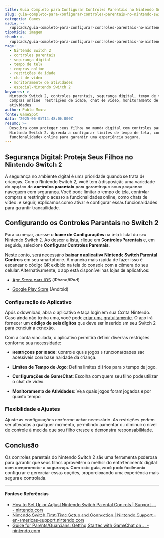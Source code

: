 ```yaml
---
title: Guia Completo para Configurar Controles Parentais no Nintendo Switch 2
slug: guia-completo-para-configurar-controles-parentais-no-nintendo-switch-2
categoria: Games
midia: >-
  /uploads/guia-completo-para-configurar-controles-parentais-no-nintendo-switch-2-thumb.jpg
tipoMidia: imagem
thumb: >-
  /uploads/guia-completo-para-configurar-controles-parentais-no-nintendo-switch-2-thumb.jpg
tags:
  - Nintendo Switch 2
  - controles parentais
  - segurança digital
  - tempo de tela
  - compras online
  - restrições de idade
  - chat de vídeo
  - monitoramento de atividades
  - especial-Nintendo Switch 2
keywords: >-
  Nintendo Switch 2, controles parentais, segurança digital, tempo de tela,
  compras online, restrições de idade, chat de vídeo, monitoramento de
  atividades
author: Pablo Moura
fonte: GameSpot
data: '2025-06-05T14:48:00.000Z'
resumo: >-
  Descubra como proteger seus filhos no mundo digital com controles parentais no
  Nintendo Switch 2. Aprenda a configurar limites de tempo de tela, compras e
  funcionalidades online para garantir uma experiência segura.
---
```


## Segurança Digital: Proteja Seus Filhos no Nintendo Switch 2

A segurança no ambiente digital é uma prioridade quando se trata de crianças. Com o Nintendo Switch 2, você tem à disposição uma variedade de opções de **controles parentais** para garantir que seus pequenos naveguem com segurança. Você pode limitar o tempo de tela, controlar compras e restringir o acesso a funcionalidades online, como chats de vídeo. A seguir, explicamos como ativar e configurar essas funcionalidades para garantir tranquilidade.

## Configurando os Controles Parentais no Switch 2

Para começar, acesse o **ícone de Configurações** na tela inicial do seu Nintendo Switch 2. Ao descer a lista, clique em **Controles Parentais** e, em seguida, selecione **Configurar Controles Parentais**.

Neste ponto, será necessário **baixar o aplicativo Nintendo Switch Parental Controls** em seu smartphone. A maneira mais rápida de fazer isso é escanear o código QR exibido na tela do console com a câmera do seu celular. Alternativamente, o app está disponível nas lojas de aplicativos:

* [App Store para iOS](https://apps.apple.com/us/app/nintendo-switch-parental-cont/id1190074407) (iPhone/iPad)

* [Google Play Store](https://play.google.com/store/apps/details?id=com.nintendo.znma&hl=en_US&pli=1) (Android)

### Configuração do Aplicativo

Após o download, abra o aplicativo e faça login em sua Conta Nintendo. Caso ainda não tenha uma, você pode [criar uma gratuitamente](https://accounts.nintendo.com/register). O app irá fornecer um **código de seis dígitos** que deve ser inserido em seu Switch 2 para concluir a conexão.

Com a conta vinculada, o aplicativo permitirá definir diversas restrições conforme sua necessidade:

* **Restrições por Idade**: Controle quais jogos e funcionalidades são acessíveis com base na idade da criança.

* **Limites de Tempo de Jogo**: Defina limites diários para o tempo de jogo.

* **Configurações de GameChat**: Escolha com quem seu filho pode utilizar o chat de vídeo.

* **Monitoramento de Atividades**: Veja quais jogos foram jogados e por quanto tempo.

### Flexibilidade e Ajustes

Ajuste as configurações conforme achar necessário. As restrições podem ser alteradas a qualquer momento, permitindo aumentar ou diminuir o nível de controle à medida que seu filho cresce e demonstra responsabilidade.

## Conclusão

Os controles parentais do Nintendo Switch 2 são uma ferramenta poderosa para garantir que seus filhos aproveitem o melhor do entretenimento digital sem comprometer a segurança. Com este guia, você pode facilmente configurar e gerenciar essas opções, proporcionando uma experiência mais segura e controlada.



---

#### Fontes e Referências

- [How to Set Up or Adjust Nintendo Switch Parental Controls | Support ... - nintendo.com](https://www.nintendo.com/en-gb/Support/Nintendo-Switch/How-to-Set-Up-or-Adjust-Nintendo-Switch-Parental-Controls-1494771.html)
- [Nintendo Switch First-Time Setup and Connection | Nintendo Support - en-americas-support.nintendo.com](https://en-americas-support.nintendo.com/app/answers/detail/a_id/22501/~/nintendo-switch-first-time-setup-and-connection)
- [Guide for Parents/Guardians: Getting Started with GameChat on ... - nintendo.com](https://www.nintendo.com/au/support/articles/guide-for-parents-guardians-getting-started-with-gamechat-on-nintendo-switch-2/)

